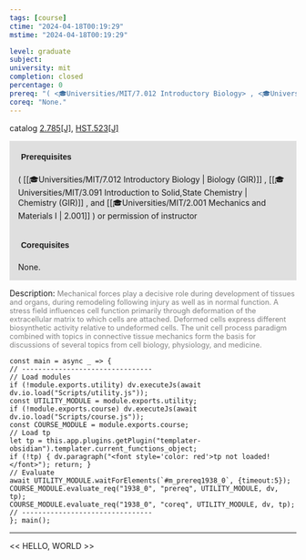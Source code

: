 ```yaml
---
tags: [course]
ctime: "2024-04-18T00:19:29"
mstime: "2024-04-18T00:19:29"

level: graduate
subject: 
university: mit
completion: closed
percentage: 0
prereq: "( <🎓Universities/MIT/7.012 Introductory Biology> , <🎓Universities/MIT/3.091 Introduction to Solid,State Chemistry> , and <🎓Universities/MIT/2.001 Mechanics and Materials I> ) or permission of instructor"
coreq: "None."
---
```


catalog [2.785[J]](http://student.mit.edu/catalog/m2b.html#2.785), [HST.523[J]](http://student.mit.edu/catalog/mHSTa.html#HST.523)

<span style="display: block; padding: 15px; background-color: rgb(100, 100, 100, 0.2);"><font id="m_prereq1938_0" style="display: block; font-family: Arial, sans-serif; font-weight: bold; padding: 5px">Prerequisites</font><br><span id="prereq1938_0">( [[🎓Universities/MIT/7.012 Introductory Biology | Biology (GIR)]] , [[🎓Universities/MIT/3.091 Introduction to Solid,State Chemistry | Chemistry (GIR)]] , and [[🎓Universities/MIT/2.001 Mechanics and Materials I | 2.001]] ) or permission of instructor</span></span>
<span style="display: block; padding: 15px; background-color: rgb(100, 100, 100, 0.2);"><font id="m_coreq1938_0" style="display: block; font-family: Arial, sans-serif; font-weight: bold; padding: 5px">Corequisites</font><br><span id="coreq1938_0">None.</span></span>

<font style="">Description:</font>
<font style="color: grey; font-size: 0.8rem;">Mechanical forces play a decisive role during development of tissues and organs, during remodeling following injury as well as in normal function. A stress field influences cell function primarily through deformation of the extracellular matrix to which cells are attached. Deformed cells express different biosynthetic activity relative to undeformed cells. The unit cell process paradigm combined with topics in connective tissue mechanics form the basis for discussions of several topics from cell biology, physiology, and medicine.</font>

```dataviewjs
const main = async _ => {
// --------------------------------
// Load modules
if (!module.exports.utility) dv.executeJs(await dv.io.load("Scripts/utility.js"));
const UTILITY_MODULE = module.exports.utility;
if (!module.exports.course) dv.executeJs(await dv.io.load("Scripts/course.js"));
const COURSE_MODULE = module.exports.course;
// Load tp
let tp = this.app.plugins.getPlugin("templater-obsidian").templater.current_functions_object;
if (!tp) { dv.paragraph("<font style='color: red'>tp not loaded!</font>"); return; }
// Evaluate
await UTILITY_MODULE.waitForElements(`#m_prereq1938_0`, {timeout:5});
COURSE_MODULE.evaluate_req("1938_0", "prereq", UTILITY_MODULE, dv, tp);
COURSE_MODULE.evaluate_req("1938_0", "coreq", UTILITY_MODULE, dv, tp);
// --------------------------------
}; main();
```

---

<< HELLO, WORLD >>
